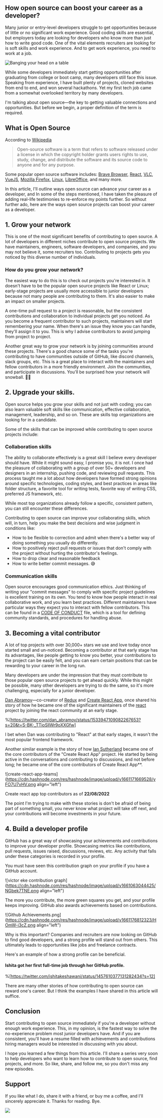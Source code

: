 ## How open source can boost your career as a developer?

Many junior or entry-level developers struggle to get opportunities because of little or no significant work experience. Good coding skills are essential, but employers today are looking for developers who know more than just how to write good code. One of the vital elements recruiters are looking for is soft skills and work experience. And to get work experience, you need to work at a job.

<img src="https://media0.giphy.com/media/E2USislQIlsfm/giphy.gif?cid=ecf05e47z81wlhqf3hznk1ivbmiwegxrw4ps1m8zmhz7nn10&rid=giphy.gif&ct=g" alt="Banging your head on a table">

While some developers immediately start getting opportunities after graduating from college or boot camp, many developers still face this issue. Speaking from experience, I have built plenty of projects, cloned websites from end to end, and won several hackathons. Yet my first tech job came from a somewhat overlooked territory by many developers.

I'm talking about open source—the key to getting valuable connections and opportunities. But before we begin, a proper definition of the term is required.

## What is Open Source 
According to <a href="https://en.wikipedia.org/wiki/Open-source_software">Wikipedia</a> 

> Open-source software is a term that refers to software released under a license in which the copyright holder grants users rights to use, study, change, and distribute the software and its source code to anyone and for any purpose. 

Some popular open source software includes: [Brave Browser](https://github.com/brave), [React](https://github.com/meta/react), [VLC](https://github.com/videolan/vlc), [VueJS](https://github.com/vue/vuejs), [Mozilla Firefox](https://github.com/mozilla), [Linux](https://github.com/torvalds/linux), [LibreOffice](https://github.com/torvalds/linux), and many more.

In this article, I'll outline ways open source can advance your career as a developer, and In some of the steps mentioned, I have taken the pleasure of adding real-life testimonies to re-enforce my points further. So without further ado, here are the ways open source projects can boost your career as a developer.

## 1. Grow your network
This is one of the most significant benefits of contributing to open source. A lot of developers in different niches contribute to open source projects. We have maintainers, engineers, software developers, and companies, and you may not believe it, some recruiters too. Contributing to projects gets you noticed by this diverse number of individuals. 

### How do you grow your network?
The easiest way to do this is to check out projects you're interested in. It doesn't have to be the popular open source projects like React or Linux; early-stage projects are usually more accessible to junior developers because not many people are contributing to them. It's also easier to make an impact on smaller projects.

A one-time pull request to a project is reasonable, but the consistent contributions and collaboration to individual projects get you noticed. As you become a frequent contributor to such projects, maintainers will start remembering your name. When there's an issue they know you can handle, they'll assign it to you. This is why I advise contributors to avoid jumping from project to project.

Another great way to grow your network is by joining communities around these projects. There's a good chance some of the tasks you're contributing to have communities outside of GitHub, like discord channels, slack groups, etc. This is a great place to interact with the maintainers and fellow contributors in a more friendly environment. Join the communities, and participate in discussions. You'll be surprised how your network will snowball. 🏂🏽

## 2. Upgrade your skills.
Open source helps you grow your skills and not just with coding; you can also learn valuable soft skills like communication, effective collaboration, management, leadership, and so on. These are skills top organizations are looking for in a candidate.

Some of the skills that can be improved while contributing to open source projects include:

### Collaboration skills
The ability to collaborate effectively is a great skill I believe every developer should have. While it might sound easy, I promise you, it is not. I once had the pleasure of collaborating with a group of over 50+ developers and designers in an internship, pushing code, and reviewing pull requests. This process taught me a lot about how developers have formed strong opinions around specific technologies, coding styles, and best practices in areas like folder structure, a favorite tool for writing tests, favorite way of writing CSS, preferred JS framework, etc.

While most top organizations already follow a specific, consistent pattern, you can still encounter these differences.

Contributing to open source can improve your collaborating skills, which will, in turn, help you make the best decisions and wise judgment in conditions like: 

- How to be flexible to correction and admit when there's a better way of doing something you usually do differently.
- How to positively reject pull requests or issues that don't comply with the project without hurting the contributor's feelings. 
- How to drop clear and reasonable feedback
- How to write better commit messages. 😅

### Communication skills 
Open source encourages good communication ethics. Just thinking of writing your "commit messages" to comply with specific project guidelines is excellent training on its own. You tend to know how people interact in real collaborative work, and you learn best practices. Different maintainers have particular ways they expect you to interact with fellow contributors. This can be found in a [CODE OF CONDUCT](https://docs.github.com/en/communities/setting-up-your-project-for-healthy-contributions/adding-a-code-of-conduct-to-your-project) file, which is a tool for defining community standards, and procedures for handling abuse.

## 3. Becoming a vital contributor
A lot of top projects with over 30,000+ stars we use and love today once started small and un-noticed. Becoming a contributor at that early stage has its advantages, like people getting to know you better, your contributions to the project can be easily felt, and you can earn certain positions that can be rewarding to your career in the long run. 

Many developers are under the impression that they must contribute to those popular open source projects to get ahead quickly. While this might be possible, many other developers are trying to do the same, so it's more challenging, especially for a junior developer.

[Dan Abramov](https://github.com/gaearon)—co-creator of [Redux](https://redux.js.org/) and [Create React App](https://create-react-app.dev/), once shared his story of how he became one of the significant maintainers of the [react](https://reactjs.org) project by joining the react community at an early stage. 

%[https://twitter.com/dan_abramov/status/1533947109082267653?s=20&t=S-BK-_TTioSllWr9oXXGfw]

I bet when Dan was contributing to "React" at that early stages, it wasn't the most popular frontend framework.

Another similar example is the story of how [Ian Sutherland](https://github.com/iansu) became one of the core contributors of the "Create React App" project. He started by being active in the conversations and contributing to discussions, and not before long; he became one of the core contributors of Create React App**.

![create-react-app-teams](https://cdn.hashnode.com/res/hashnode/image/upload/v1661171669528/yFO7U7vHV.png align="left")

Create react app top contributors as of <b>22/08/2022</b>

The point I'm trying to make with these stories is don't be afraid of being part of something small, you never know what project will take off next, and your contributions will become investments in your future. 

## 4. Build a developer profile
GitHub has a great way of showcasing your achievements and contributions to improve your developer profile. Showcasing metrics like contributions, pull requests, issues raised, discussions, reviews, etc. Any activity that falls under these categories is recorded in your profile.

You must have seen this contribution graph on your profile if you have a GitHub account.

![victor eke contribution graph](https://cdn.hashnode.com/res/hashnode/image/upload/v1661063044425/NGbek7TNE.png align="left")

The more you contribute, the more green squares you get, and your profile keeps improving. GitHub also awards achievements based on contributions. 

![Github Achievements.png](https://cdn.hashnode.com/res/hashnode/image/upload/v1661176812323/HOmW-i3cZ.png align="left")

Why is this important? Companies and recruiters are now looking on GitHub to find good developers, and a strong profile will stand out from others. This ultimately leads to opportunities like jobs and freelance contracts.

Here's an example of how a strong profile can be beneficial.

#### Ishita got her first full-time job through her GitHub profile.

%[https://twitter.com/ishitakeshawani/status/1457610377131282434?s=12]

There are many other stories of how contributing to open source can reward one's career. But I think the examples I have shared in this article will suffice. 

## Conclusion
Start contributing to open source immediately if you're a developer without enough work experience. This, in my opinion, is the fastest way to solve the no-experience problem most junior developers have. And if you are consistent, you'll have a resume filled with achievements and contributions hiring managers would be interested in discussing with you about.

I hope you learned a few things from this article. I'll share a series very soon to help developers who want to learn how to contribute to open source, find projects, and more. So like, share, and follow me, so you don't miss any new episodes. 

## Support 
If you like what I do, share it with a friend, or buy me a coffee, and I'll sincerely appreciate it. Thanks for reading. Bye. 

<a href="https://www.buymeacoffee.com/evavic44"><img src="https://img.buymeacoffee.com/button-api/?text=Buy me a coffee&emoji=&slug=evavic44&button_colour=FFDD00&font_colour=000000&font_family=Cookie&outline_colour=000000&coffee_colour=ffffff"></a>